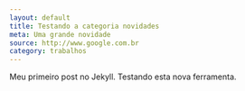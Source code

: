 ```yaml
---
layout: default
title: Testando a categoria novidades
meta: Uma grande novidade
source: http://www.google.com.br
category: trabalhos
---
```


Meu primeiro post no Jekyll.
Testando esta nova ferramenta.